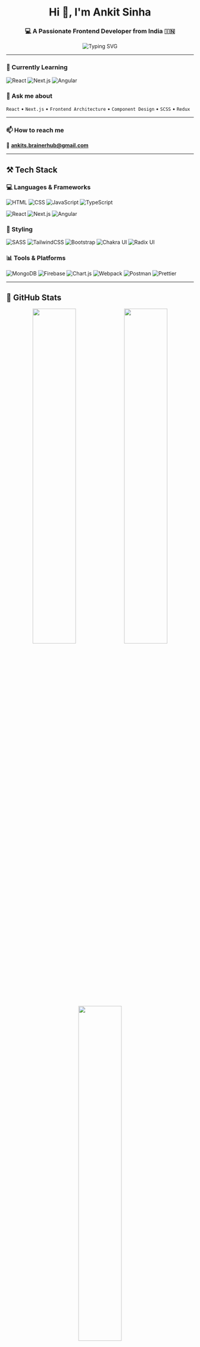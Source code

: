 <h1 align="center">Hi 👋, I'm Ankit Sinha</h1>
<h3 align="center">💻 A Passionate Frontend Developer from India 🇮🇳</h3>

<div align="center">
  <img src="https://readme-typing-svg.demolab.com?font=Fira+Code&weight=600&size=22&pause=1000&color=00F7FF&center=true&vCenter=true&width=435&lines=Frontend+Developer;React+%7C+Next.js+%7C+Angular;Passionate+about+clean+code+%26+UI/UX" alt="Typing SVG" />
</div>

---

### 🧠 Currently Learning
![React](https://img.shields.io/badge/React-20232a?style=for-the-badge&logo=react&logoColor=61dafb)
![Next.js](https://img.shields.io/badge/Next.js-black?style=for-the-badge&logo=next.js&logoColor=white)
![Angular](https://img.shields.io/badge/Angular-DD0031?style=for-the-badge&logo=angular&logoColor=white)

### 💬 Ask me about
`React` • `Next.js` • `Frontend Architecture` • `Component Design` • `SCSS` • `Redux`

---

### 📫 How to reach me
📧 **ankits.brainerhub@gmail.com**

---

## ⚒️ Tech Stack

### 💻 Languages & Frameworks

![HTML](https://img.shields.io/badge/HTML5-E34F26?style=for-the-badge&logo=html5&logoColor=fff)
![CSS](https://img.shields.io/badge/CSS3-1572B6?style=for-the-badge&logo=css3&logoColor=fff)
![JavaScript](https://img.shields.io/badge/JavaScript-F7DF1E?style=for-the-badge&logo=javascript&logoColor=black)
![TypeScript](https://img.shields.io/badge/TypeScript-007acc?style=for-the-badge&logo=typescript&logoColor=white)

![React](https://img.shields.io/badge/React-61DBFB?style=for-the-badge&logo=react&logoColor=black)
![Next.js](https://img.shields.io/badge/Next-black?style=for-the-badge&logo=next.js&logoColor=white)
![Angular](https://img.shields.io/badge/Angular-DD0031?style=for-the-badge&logo=angular&logoColor=white)

### 🎨 Styling

![SASS](https://img.shields.io/badge/SASS-CC6699?style=for-the-badge&logo=sass&logoColor=white)
![TailwindCSS](https://img.shields.io/badge/Tailwind_CSS-06B6D4?style=for-the-badge&logo=tailwind-css&logoColor=white)
![Bootstrap](https://img.shields.io/badge/Bootstrap-8E44AD?style=for-the-badge&logo=bootstrap&logoColor=white)
![Chakra UI](https://img.shields.io/badge/Chakra%20UI-319795?style=for-the-badge&logo=chakra-ui&logoColor=white)
![Radix UI](https://img.shields.io/badge/Radix_UI-161618?style=for-the-badge&logo=radix-ui&logoColor=white)

### 📊 Tools & Platforms

![MongoDB](https://img.shields.io/badge/MongoDB-4EA94B?style=for-the-badge&logo=mongodb&logoColor=white)
![Firebase](https://img.shields.io/badge/Firebase-ffca28?style=for-the-badge&logo=firebase&logoColor=black)
![Chart.js](https://img.shields.io/badge/Chart.js-F5788D?style=for-the-badge&logo=chart.js&logoColor=white)
![Webpack](https://img.shields.io/badge/Webpack-1C78C0?style=for-the-badge&logo=webpack&logoColor=white)
![Postman](https://img.shields.io/badge/Postman-FF6C37?style=for-the-badge&logo=postman&logoColor=white)
![Prettier](https://img.shields.io/badge/Prettier-F7B93E?style=for-the-badge&logo=prettier&logoColor=black)

---

## 🧰 GitHub Stats

<div align="center">
  <img src="https://github-readme-stats.vercel.app/api?username=Ankit-Sinha70&show_icons=true&theme=tokyonight&hide_border=false" width="48%" />
  <img src="https://github-readme-streak-stats.herokuapp.com/?user=Ankit-Sinha70&theme=tokyonight&hide_border=false" width="48%" />
  <br />
  <img src="https://github-readme-stats.vercel.app/api/top-langs/?username=Ankit-Sinha70&theme=tokyonight&hide_border=false&layout=compact" width="48%" />
</div>

---

## 🏆 GitHub Trophies

<p align="center">
  <img src="https://github-profile-trophy.vercel.app/?username=Ankit-Sinha70&theme=onedark&row=1&column=7" />
</p>

---

## 🧮 Visitor Count
<p align="center">
  <img src="https://visitcount.itsvg.in/api?id=Ankit-Sinha70&icon=5&color=6" />
</p>

---

<details>
  <summary>✨ Fun Facts</summary>
  <ul>
    <li>I drink more coffee than water ☕</li>
    <li>I can debug faster than I can write code 🐛</li>
    <li>I enjoy designing UI more than writing tests 😅</li>
  </ul>
</details>
